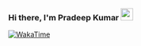 ### Hi there, I'm Pradeep Kumar <img src="https://media.giphy.com/media/Yrfa3vPYjWDwlEfvHw/giphy.gif" width="25px">
<!--START_SECTION:waka-->
<!--END_SECTION:waka-->
[![WakaTime](https://github-readme-stats.vercel.app/api/wakatime?username=pradeepkr1003&layout=compact)](https://wakatime.com/@pradeepkr1003)
